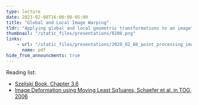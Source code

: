 ```yaml
---
type: lecture
date: 2021-02-08T16:00:00-05:00
title: "Global and Local Image Warping"
tldr: "Applying global and local geometric transformations to an image"
thumbnail: "/static_files/presentations/0208.png"
links:
    - url: "/static_files/presentations/2020_02_08_point_processing_image_filtering.pdf"
      name: pdf
hide_from_announcments: true
---
```


Reading list:
- [Szeliski Book, Chapter 3.6](https://szeliski.org/Book/)
- [Image Deformation using Moving Least Sq1uares, Schaefer et al. in TOG, 2006](https://dl.acm.org/doi/10.1145/1141911.1141920)
